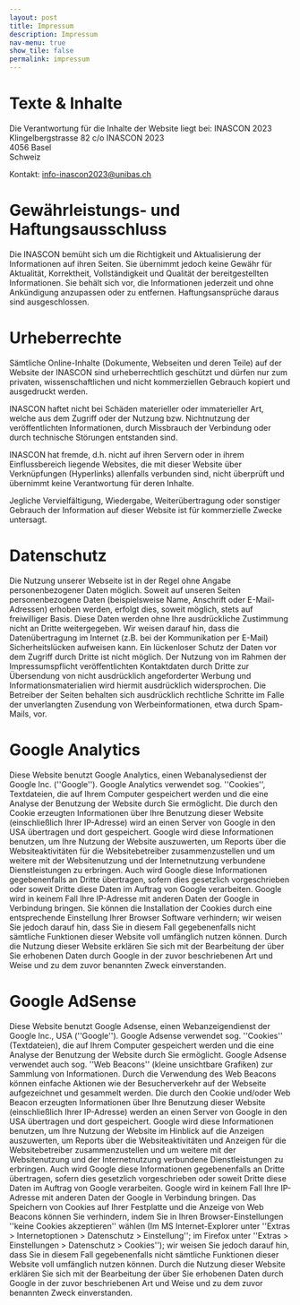 ```yaml
---
layout: post
title: Impressum
description: Impressum
nav-menu: true
show_tile: false
permalink: impressum
---
```


<!-- Angaben gemäß § 5 TMG

INASCON 2023
Petersplatz 1
4051 Basel -->

<!-- Vertreten durch:
Jakob Blahusch

Kontakt:
Telefon: 089-2180-77190
E-Mail: j.blahusch@fkf.mpg.de

Verantwortlich für den Inhalt nach § 55 Abs. 2 RStV:
Jakob Blahusch
Butenandtstr. 5-13
81377 München -->

# Texte & Inhalte

Die Verantwortung für die Inhalte der Website liegt bei:
INASCON 2023  
Klingelbergstrasse 82 c/o INASCON 2023  
4056 Basel  
Schweiz

Kontakt: info-inascon2023@unibas.ch

# Gewährleistungs- und Haftungsausschluss
Die INASCON bemüht sich um die Richtigkeit und Aktualisierung der Informationen auf ihren Seiten. Sie übernimmt jedoch keine Gewähr für Aktualität, Korrektheit, Vollständigkeit und Qualität der bereitgestellten Informationen. Sie behält sich vor, die Informationen jederzeit und ohne Ankündigung anzupassen oder zu entfernen. Haftungsansprüche daraus sind ausgeschlossen.

# Urheberrechte
Sämtliche Online-Inhalte (Dokumente, Webseiten und deren Teile) auf der Website der INASCON sind urheberrechtlich geschützt und dürfen nur zum privaten, wissenschaftlichen und nicht kommerziellen Gebrauch kopiert und ausgedruckt werden.

INASCON haftet nicht bei Schäden materieller oder immaterieller Art, welche aus dem Zugriff oder der Nutzung bzw. Nichtnutzung der veröffentlichten Informationen, durch Missbrauch der Verbindung oder durch technische Störungen entstanden sind.

INASCON hat fremde, d.h. nicht auf ihren Servern oder in ihrem Einflussbereich liegende Websites, die mit dieser Website über Verknüpfungen (Hyperlinks) allenfalls verbunden sind, nicht überprüft und übernimmt keine Verantwortung für deren Inhalte.

Jegliche Vervielfältigung, Wiedergabe, Weiterübertragung oder sonstiger Gebrauch der Information auf dieser Website ist für kommerzielle Zwecke untersagt.


# Datenschutz

Die Nutzung unserer Webseite ist in der Regel ohne Angabe personenbezogener Daten möglich. Soweit auf unseren Seiten personenbezogene Daten (beispielsweise Name, Anschrift oder E-Mail-Adressen) erhoben werden, erfolgt dies, soweit möglich, stets auf freiwilliger Basis. Diese Daten werden ohne Ihre ausdrückliche Zustimmung nicht an Dritte weitergegeben.
Wir weisen darauf hin, dass die Datenübertragung im Internet (z.B. bei der Kommunikation per E-Mail) Sicherheitslücken aufweisen kann. Ein lückenloser Schutz der Daten vor dem Zugriff durch Dritte ist nicht möglich.
Der Nutzung von im Rahmen der Impressumspflicht veröffentlichten Kontaktdaten durch Dritte zur Übersendung von nicht ausdrücklich angeforderter Werbung und Informationsmaterialien wird hiermit ausdrücklich widersprochen. Die Betreiber der Seiten behalten sich ausdrücklich rechtliche Schritte im Falle der unverlangten Zusendung von Werbeinformationen, etwa durch Spam-Mails, vor.


# Google Analytics

Diese Website benutzt Google Analytics, einen Webanalysedienst der Google Inc. (''Google''). Google Analytics verwendet sog. ''Cookies'', Textdateien, die auf Ihrem Computer gespeichert werden und die eine Analyse der Benutzung der Website durch Sie ermöglicht. Die durch den Cookie erzeugten Informationen über Ihre Benutzung dieser Website (einschließlich Ihrer IP-Adresse) wird an einen Server von Google in den USA übertragen und dort gespeichert. Google wird diese Informationen benutzen, um Ihre Nutzung der Website auszuwerten, um Reports über die Websiteaktivitäten für die Websitebetreiber zusammenzustellen und um weitere mit der Websitenutzung und der Internetnutzung verbundene Dienstleistungen zu erbringen. Auch wird Google diese Informationen gegebenenfalls an Dritte übertragen, sofern dies gesetzlich vorgeschrieben oder soweit Dritte diese Daten im Auftrag von Google verarbeiten. Google wird in keinem Fall Ihre IP-Adresse mit anderen Daten der Google in Verbindung bringen. Sie können die Installation der Cookies durch eine entsprechende Einstellung Ihrer Browser Software verhindern; wir weisen Sie jedoch darauf hin, dass Sie in diesem Fall gegebenenfalls nicht sämtliche Funktionen dieser Website voll umfänglich nutzen können. Durch die Nutzung dieser Website erklären Sie sich mit der Bearbeitung der über Sie erhobenen Daten durch Google in der zuvor beschriebenen Art und Weise und zu dem zuvor benannten Zweck einverstanden.

# Google AdSense

Diese Website benutzt Google Adsense, einen Webanzeigendienst der Google Inc., USA (''Google''). Google Adsense verwendet sog. ''Cookies'' (Textdateien), die auf Ihrem Computer gespeichert werden und die eine Analyse der Benutzung der Website durch Sie ermöglicht. Google Adsense verwendet auch sog. ''Web Beacons'' (kleine unsichtbare Grafiken) zur Sammlung von Informationen. Durch die Verwendung des Web Beacons können einfache Aktionen wie der Besucherverkehr auf der Webseite aufgezeichnet und gesammelt werden. Die durch den Cookie und/oder Web Beacon erzeugten Informationen über Ihre Benutzung dieser Website (einschließlich Ihrer IP-Adresse) werden an einen Server von Google in den USA übertragen und dort gespeichert. Google wird diese Informationen benutzen, um Ihre Nutzung der Website im Hinblick auf die Anzeigen auszuwerten, um Reports über die Websiteaktivitäten und Anzeigen für die Websitebetreiber zusammenzustellen und um weitere mit der Websitenutzung und der Internetnutzung verbundene Dienstleistungen zu erbringen. Auch wird Google diese Informationen gegebenenfalls an Dritte übertragen, sofern dies gesetzlich vorgeschrieben oder soweit Dritte diese Daten im Auftrag von Google verarbeiten. Google wird in keinem Fall Ihre IP-Adresse mit anderen Daten der Google in Verbindung bringen. Das Speichern von Cookies auf Ihrer Festplatte und die Anzeige von Web Beacons können Sie verhindern, indem Sie in Ihren Browser-Einstellungen ''keine Cookies akzeptieren'' wählen (Im MS Internet-Explorer unter ''Extras > Internetoptionen > Datenschutz > Einstellung''; im Firefox unter ''Extras > Einstellungen > Datenschutz > Cookies''); wir weisen Sie jedoch darauf hin, dass Sie in diesem Fall gegebenenfalls nicht sämtliche Funktionen dieser Website voll umfänglich nutzen können. Durch die Nutzung dieser Website erklären Sie sich mit der Bearbeitung der über Sie erhobenen Daten durch Google in der zuvor beschriebenen Art und Weise und zu dem zuvor benannten Zweck einverstanden.
